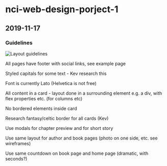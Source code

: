 # nci-web-design-porject-1

## 2019-11-17

### Guidelines

![Layout guidelines](https://github.com/pablotarga/nci-web-design-project-1/blob/dev/mocks/images/Screenshot%202019-11-17%20at%2016.19.48.png)

All pages have footer with social links, see example page

Styled capitals for some text - Kev research this

Font is currently Lato (Helvetica is not free)

All content in a card - layout done in a surrounding element e.g. a div, with flex properties etc. (for columns etc)

No bordered elements inside card

Research fantasy/celtic border for all cards (Kev)

Use modals for chapter preview and for short story

Use same layout for author and book pages (photo on one side, etc. see wireframes)

Use same countdown on book page and home page (dramatic, with seconds?)

